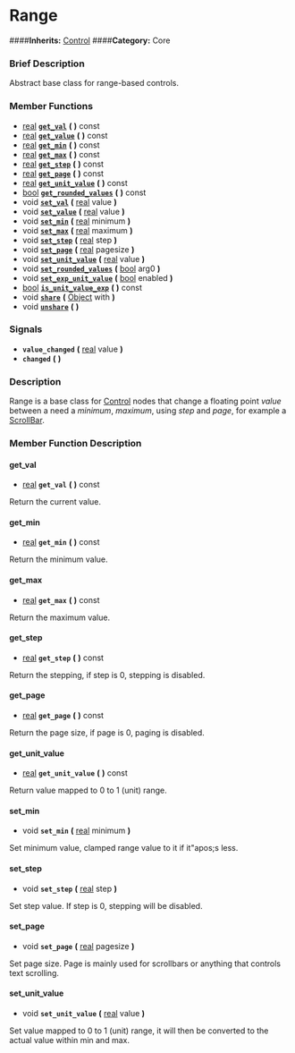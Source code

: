 #  Range  
####**Inherits:** [Control](class_control)
####**Category:** Core

###  Brief Description  
Abstract base class for range-based controls.

###  Member Functions 
  * [real](class_real)  **[`get_val`](#get_val)**  **(** **)** const
  * [real](class_real)  **[`get_value`](#get_value)**  **(** **)** const
  * [real](class_real)  **[`get_min`](#get_min)**  **(** **)** const
  * [real](class_real)  **[`get_max`](#get_max)**  **(** **)** const
  * [real](class_real)  **[`get_step`](#get_step)**  **(** **)** const
  * [real](class_real)  **[`get_page`](#get_page)**  **(** **)** const
  * [real](class_real)  **[`get_unit_value`](#get_unit_value)**  **(** **)** const
  * [bool](class_bool)  **[`get_rounded_values`](#get_rounded_values)**  **(** **)** const
  * void  **[`set_val`](#set_val)**  **(** [real](class_real) value  **)**
  * void  **[`set_value`](#set_value)**  **(** [real](class_real) value  **)**
  * void  **[`set_min`](#set_min)**  **(** [real](class_real) minimum  **)**
  * void  **[`set_max`](#set_max)**  **(** [real](class_real) maximum  **)**
  * void  **[`set_step`](#set_step)**  **(** [real](class_real) step  **)**
  * void  **[`set_page`](#set_page)**  **(** [real](class_real) pagesize  **)**
  * void  **[`set_unit_value`](#set_unit_value)**  **(** [real](class_real) value  **)**
  * void  **[`set_rounded_values`](#set_rounded_values)**  **(** [bool](class_bool) arg0  **)**
  * void  **[`set_exp_unit_value`](#set_exp_unit_value)**  **(** [bool](class_bool) enabled  **)**
  * [bool](class_bool)  **[`is_unit_value_exp`](#is_unit_value_exp)**  **(** **)** const
  * void  **[`share`](#share)**  **(** [Object](class_object) with  **)**
  * void  **[`unshare`](#unshare)**  **(** **)**

###  Signals  
  *  **`value_changed`**  **(** [real](class_real) value  **)**
  *  **`changed`**  **(** **)**

###  Description  
Range is a base class for [Control](class_control) nodes that change a floating point _value_ between a need a _minimum_, _maximum_, using _step_ and _page_, for example a [ScrollBar](class_scrollbar).

###  Member Function Description  

#### <a name="get_val">get_val</a>
  * [real](class_real)  **`get_val`**  **(** **)** const

Return the current value.

#### <a name="get_min">get_min</a>
  * [real](class_real)  **`get_min`**  **(** **)** const

Return the minimum value.

#### <a name="get_max">get_max</a>
  * [real](class_real)  **`get_max`**  **(** **)** const

Return the maximum value.

#### <a name="get_step">get_step</a>
  * [real](class_real)  **`get_step`**  **(** **)** const

Return the stepping, if step is 0, stepping is disabled.

#### <a name="get_page">get_page</a>
  * [real](class_real)  **`get_page`**  **(** **)** const

Return the page size, if page is 0, paging is disabled.

#### <a name="get_unit_value">get_unit_value</a>
  * [real](class_real)  **`get_unit_value`**  **(** **)** const

Return value mapped to 0 to 1 (unit) range.

#### <a name="set_min">set_min</a>
  * void  **`set_min`**  **(** [real](class_real) minimum  **)**

Set minimum value, clamped range value to it if it"apos;s less.

#### <a name="set_step">set_step</a>
  * void  **`set_step`**  **(** [real](class_real) step  **)**

Set step value. If step is 0, stepping will be disabled.

#### <a name="set_page">set_page</a>
  * void  **`set_page`**  **(** [real](class_real) pagesize  **)**

Set page size. Page is mainly used for scrollbars or anything that controls text scrolling.

#### <a name="set_unit_value">set_unit_value</a>
  * void  **`set_unit_value`**  **(** [real](class_real) value  **)**

Set value mapped to 0 to 1 (unit) range, it will then be converted to the actual value within min and max.
